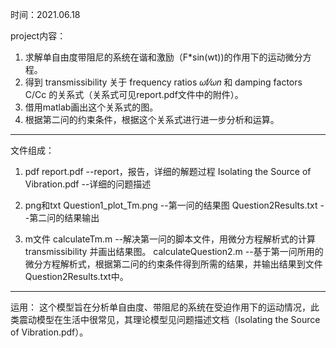 时间：2021.06.18

project内容：
1. 求解单自由度带阻尼的系统在谐和激励（F*sin(wt))的作用下的运动微分方程。
2. 得到 transmissibility 关于  frequency ratios 𝜔𝑓⁄𝜔𝑛  和  damping factors C/Cc 的关系式（关系式可见report.pdf文件中的附件）。
3. 借用matlab画出这个关系式的图。
4. 根据第二问的约束条件，根据这个关系式进行进一步分析和运算。

--------------------------
文件组成：

1. pdf
report.pdf  --report，报告，详细的解题过程
Isolating the Source of Vibration.pdf  --详细的问题描述

2. png和txt
Question1_plot_Tm.png  --第一问的结果图
Question2Results.txt  --第二问的结果输出

3. m文件
calculateTm.m  --解决第一问的脚本文件，用微分方程解析式的计算transmissibility 并画出结果图。
calculateQuestion2.m  --基于第一问所用的微分方程解析式，根据第二问的约束条件得到所需的结果，并输出结果到文件Question2Results.txt中。
--------------------------

运用：
这个模型旨在分析单自由度、带阻尼的系统在受迫作用下的运动情况，此类震动模型在生活中很常见，其理论模型见问题描述文档（Isolating the Source of Vibration.pdf）。